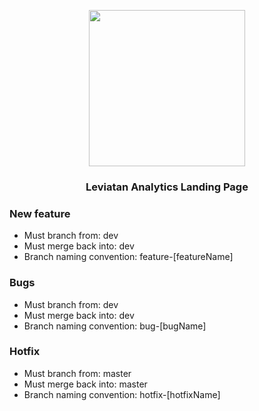 <p align="center">
  <img width="250" height="250" src="https://i.ibb.co/xStf5Z4/11692-Leviatan-02.png">
</p>

<h3 align="center">
  Leviatan Analytics Landing Page
</h3>

### New feature
 - Must branch from: dev
 - Must merge back into: dev
 - Branch naming convention: feature-[featureName]

### Bugs
 - Must branch from: dev
 - Must merge back into: dev
 - Branch naming convention: bug-[bugName]

 ### Hotfix
  - Must branch from: master
  - Must merge back into: master
  - Branch naming convention: hotfix-[hotfixName]
